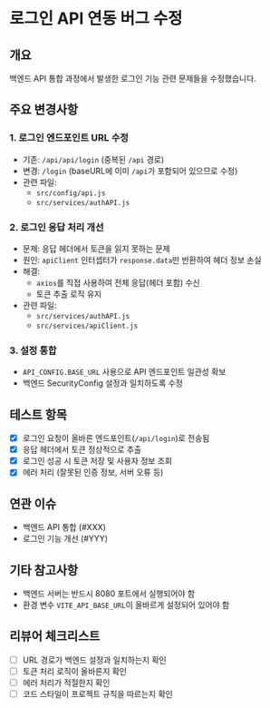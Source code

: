 # 로그인 API 연동 버그 수정

## 개요
백엔드 API 통합 과정에서 발생한 로그인 기능 관련 문제들을 수정했습니다.

## 주요 변경사항

### 1. 로그인 엔드포인트 URL 수정
- 기존: `/api/api/login` (중복된 `/api` 경로)
- 변경: `/login` (baseURL에 이미 `/api`가 포함되어 있으므로 수정)
- 관련 파일: 
  - `src/config/api.js`
  - `src/services/authAPI.js`

### 2. 로그인 응답 처리 개선
- 문제: 응답 헤더에서 토큰을 읽지 못하는 문제
- 원인: `apiClient` 인터셉터가 `response.data`만 반환하여 헤더 정보 손실
- 해결: 
  - `axios`를 직접 사용하여 전체 응답(헤더 포함) 수신
  - 토큰 추출 로직 유지
- 관련 파일:
  - `src/services/authAPI.js`
  - `src/services/apiClient.js`

### 3. 설정 통합
- `API_CONFIG.BASE_URL` 사용으로 API 엔드포인트 일관성 확보
- 백엔드 SecurityConfig 설정과 일치하도록 수정

## 테스트 항목
- [x] 로그인 요청이 올바른 엔드포인트(`/api/login`)로 전송됨
- [x] 응답 헤더에서 토큰 정상적으로 추출
- [x] 로그인 성공 시 토큰 저장 및 사용자 정보 조회
- [x] 에러 처리 (잘못된 인증 정보, 서버 오류 등)

## 연관 이슈
- 백엔드 API 통합 (#XXX)
- 로그인 기능 개선 (#YYY)

## 기타 참고사항
- 백엔드 서버는 반드시 8080 포트에서 실행되어야 함
- 환경 변수 `VITE_API_BASE_URL`이 올바르게 설정되어 있어야 함

## 리뷰어 체크리스트
- [ ] URL 경로가 백엔드 설정과 일치하는지 확인
- [ ] 토큰 처리 로직이 올바른지 확인
- [ ] 에러 처리가 적절한지 확인
- [ ] 코드 스타일이 프로젝트 규칙을 따르는지 확인 
